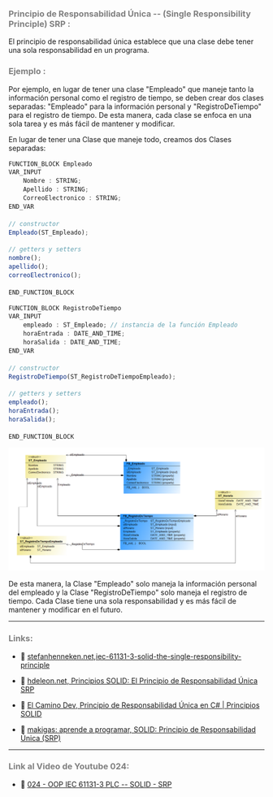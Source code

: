 ### <span style="color:grey"> Principio de Responsabilidad Única -- (Single Responsibility Principle) SRP :</span>

El principio de responsabilidad única establece que una clase debe tener una sola responsabilidad en un programa.

### <span style="color:grey"> Ejemplo :</span>
Por ejemplo, en lugar de tener una clase "Empleado" que maneje tanto la información personal como el registro de tiempo, se deben crear dos clases separadas: "Empleado" para la información personal y "RegistroDeTiempo" para el registro de tiempo. De esta manera, cada clase se enfoca en una sola tarea y es más fácil de mantener y modificar.

En lugar de tener una Clase que maneje todo, creamos dos Clases separadas:

```javascript
FUNCTION_BLOCK Empleado
VAR_INPUT
    Nombre : STRING;
    Apellido : STRING;
    CorreoElectronico : STRING;
END_VAR

// constructor
Empleado(ST_Empleado);

// getters y setters
nombre();
apellido();
correoElectronico();

END_FUNCTION_BLOCK
```

```javascript
FUNCTION_BLOCK RegistroDeTiempo
VAR_INPUT
    empleado : ST_Empleado; // instancia de la función Empleado
    horaEntrada : DATE_AND_TIME;
    horaSalida : DATE_AND_TIME;
END_VAR

// constructor
RegistroDeTiempo(ST_RegistroDeTiempoEmpleado);

// getters y setters
empleado();
horaEntrada();
horaSalida();

END_FUNCTION_BLOCK
```
![ClaseyObjetos1](../imagenes/SOLID_SRP.PNG)

De esta manera, la Clase "Empleado" solo maneja la información personal del empleado y la Clase "RegistroDeTiempo" solo maneja el registro de tiempo. Cada Clase tiene una sola responsabilidad y es más fácil de mantener y modificar en el futuro.

***
### <span style="color:grey">Links:</span>

- 🔗 [stefanhenneken.net,iec-61131-3-solid-the-single-responsibility-principle](https://stefanhenneken.net/2022/03/10/iec-61131-3-solid-the-single-responsibility-principle/)

- 🔗 [hdeleon.net, Principios SOLID: El Principio de Responsabilidad Única SRP](https://www.youtube.com/watch?v=pGYHeYig19Q)

- 🔗 [El Camino Dev, Principio de Responsabilidad Única en C# | Principios SOLID](https://www.youtube.com/watch?v=_SKIi1ooFcQ)

- 🔗 [
makigas: aprende a programar, SOLID: Principio de Responsabilidad Única (SRP)](https://www.youtube.com/watch?v=73IBjmyjDX0)

***
### <span style="color:grey">Link al Video de Youtube 024:</span>
- 🔗 [024 - OOP IEC 61131-3 PLC -- SOLID - SRP](https://youtu.be/bJgXdnHDmrk)